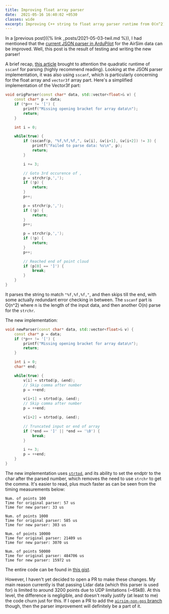 ```yaml
---
title: Improving float array parser
date:  2021-05-16 16:40:02 +0530
classes: wide
excerpt: Improving C++ string to float array parser runtime from O(n^2) to linear
---
```


In a [previous post]({% link _posts/2021-05-03-twil.md %}), I had mentioned that the [current JSON parser in ArduPilot](https://github.com/ArduPilot/ardupilot/blob/3de3f5750108cd896f4aab4955097cd445d5cbdb/libraries/SITL/SIM_AirSim.cpp#L135) for the AirSim data can be improved. Well, this post is the result of testing and writing the new parser!

A brief recap, [this article](https://nee.lv/2021/02/28/How-I-cut-GTA-Online-loading-times-by-70/) brought to attention the quadratic runtime of `sscanf` for parsing (highly recommend reading). Looking at the JSON parser implementation, it was also using `sscanf`, which is particularly concerning for the float array and `vector3f` array part. Here's a simplified implementation of the Vector3f part:

```cpp
void origParser(const char* data, std::vector<float>& v) {
    const char* p = data;
    if (*p++ != '[') {
        printf("Missing opening bracket for array data\n");
        return;
    }

    int i = 0;

    while(true) {
        if (sscanf(p, "%f,%f,%f,", &v[i], &v[i+1], &v[i+2]) != 3) {
            printf("Failed to parse data: %s\n", p);
            return;
        }

        i += 3;

        // Goto 3rd occurence of ,
        p = strchr(p,',');
        if (!p) {
            return;
        }
        p++;

        p = strchr(p,',');
        if (!p) {
            return;
        }
        p++;

        p = strchr(p,',');
        if (!p) {
            return;
        }
        p++;

        // Reached end of point cloud
        if (p[0] == ']') {
            break;
        }
    }
}
```

It parses the string to match `"%f,%f,%f,"`, and then skips till the end, with some actually redundant error checking in between. The `sscanf` part is O(n^2) where n is the length of the input data, and then another O(n) parse for the `strchr`.

The new implementation:

```cpp
void newParser(const char* data, std::vector<float>& v) {
    const char* p = data;
    if (*p++ != '[') {
        printf("Missing opening bracket for array data\n");
        return;
    }

    int i = 0;
    char* end;

    while(true) {
        v[i] = strtod(p, &end);
        // Skip comma after number
        p = ++end;

        v[i+1] = strtod(p, &end);
        // Skip comma after number
        p = ++end;

        v[i+2] = strtod(p, &end);

        // Truncated input or end of array
        if (*end == ']' || *end == '\0') {
            break;
        }

        i += 3;
        p = ++end;
    }
}
```

The new implementation uses [`strtod`](http://www.cplusplus.com/reference/cstdlib/strtod/), and its ability to set the endptr to the char after the parsed number, which removes the need to use `strchr` to get the comma. It's easier to read, plus much faster as can be seen from the timing measurements below:

```text
Num. of points 100
Time for original parser: 57 us
Time for new parser: 33 us

Num. of points 1000
Time for original parser: 585 us
Time for new parser: 303 us

Num. of points 10000
Time for original parser: 21409 us
Time for new parser: 3070 us

Num. of points 50000
Time for original parser: 484706 us
Time for new parser: 15972 us
```

The entire code can be found in [this gist](https://gist.github.com/rajat2004/03194708d9cfe83e84161dd84464fcc9).

However, I haven't yet decided to open a PR to make these changes. My main reason currently is that passing Lidar data (which this parser is used for) is limited to around 3200 points due to UDP limitations (~65kB). At this level, the difference is negligible, and doesn't really justify (at least to me) the code churn just for this. If I open a PR to add the [`airsim-non-gps` branch](https://github.com/rajat2004/ardupilot/tree/airsim-non-gps) though, then the parser improvement will definitely be a part of it.
